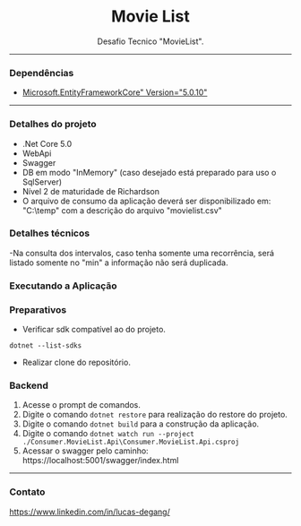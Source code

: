 <h1 align="center">Movie List</h1>

<p align="center"> Desafio Tecnico "MovieList". </p>

---
### **Dependências**
- [Microsoft.EntityFrameworkCore" Version="5.0.10"](https://dotnet.microsoft.com/download/dotnet/5.0)
---
### **Detalhes do projeto**
- .Net Core 5.0
- WebApi
- Swagger
- DB em modo "InMemory" (caso desejado está preparado para uso o SqlServer)
- Nível 2 de maturidade de Richardson
- O arquivo de consumo da aplicação deverá ser disponibilizado em: "C:\temp" com a descrição do arquivo "movielist.csv"
### **Detalhes técnicos**
-Na consulta dos intervalos, caso tenha somente uma recorrência, será listado somente no "min" a informação não será duplicada.
### **Executando a Aplicação**
### **Preparativos**
- Verificar sdk compatível ao do projeto.
```
dotnet --list-sdks
```
- Realizar clone do repositório.
### **Backend**
1. Acesse o prompt de comandos.
2. Digite o comando `dotnet restore` para realização do restore do projeto.
3. Digite o comando `dotnet build` para a construção da aplicação.
4. Digite o comando `dotnet watch run --project ./Consumer.MovieList.Api\Consumer.MovieList.Api.csproj`
5. Acessar o swagger pelo caminho: https://localhost:5001/swagger/index.html

---
### **Contato**
https://www.linkedin.com/in/lucas-degang/